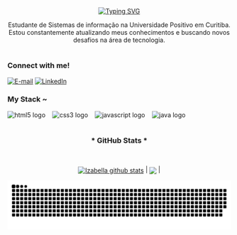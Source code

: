 
<div align="center">
  <a href="https://git.io/typing-svg">
    <img src="https://readme-typing-svg.demolab.com?font=Fira+Code&weight=500&size=22&pause=1000&color=9745f5&center=true&vCenter=true&random=false&width=524&lines=%E2%8A%B9+Welcome+to+my+profile!+%CB%99%E1%B5%95%CB%99+%E2%8A%B9+" alt="Typing SVG">
  </a>
</div>


<p align="center">Estudante de Sistemas de informação na Universidade Positivo em Curitiba.
Estou constantemente atualizando meus conhecimentos e buscando novos desafios na área de tecnologia. 

#

<img align="right" alt="" height="190px" src="./src/study.gif">

<h3 align="left">Connect with me!</h3>

[![E-mail](https://img.shields.io/badge/-Email-000?style=for-the-badge&logo=microsoft-outlook&logoColor=FF00F6&color:FFF)](mailto:izabellapasf@gmail.com)
[![LinkedIn](https://img.shields.io/badge/-LinkedIn-000?style=for-the-badge&logo=linkedin&logoColor=9745f5&color:FFF)](www.linkedin.com/in/izabellafpassos)


<h3 align="left">My Stack ~</h3>

<div align="left">
  <img src="https://cdn.jsdelivr.net/gh/devicons/devicon/icons/html5/html5-original.svg" height="25" alt="html5 logo"  />
  <img width="8" />
  <img src="https://cdn.jsdelivr.net/gh/devicons/devicon/icons/css3/css3-original.svg" height="25" alt="css3 logo"  />
  <img width="8" />
  <img src="https://cdn.jsdelivr.net/gh/devicons/devicon/icons/javascript/javascript-plain.svg" height="25" alt="javascript logo"  />
  <img width="8" />
  <img src="https://cdn.jsdelivr.net/gh/devicons/devicon/icons/java/java-original.svg" height="25" alt="java logo"  />
  <img width="8" />

#
<div style="text-align: center;" align="center">
  <h3>* GitHub Stats *</h3>
  <br>


 
<a href="https://github.com/izabellafpassos/github-readme-stats"><img align="center" src="https://github-readme-stats.vercel.app/api?username=izabellafpassos&show_icons=true&include_all_commits=true&theme=midnight-purple&hide_border=true" alt="Izabella github stats" /></a> | <a href="https://github.com/izabellafpassos/github-readme-stats"><img align="center" src="https://github-readme-stats.vercel.app/api/top-langs/?username=izabellafpassos&layout=compact&theme=midnight-purple&hide_border=true" /></a> |
 
<picture align="center">
  <source media="(prefers-color-scheme: dark)" srcset="https://raw.githubusercontent.com/izabellafpassos/izabellafpassos/output/github-contribution-grid-snake-dark.svg">
  <source media="(prefers-color-scheme: light)" srcset="https://raw.githubusercontent.com/izabellafpassos/izabellafpassos/output/github-contribution-grid-snake-dark.svg">
  <img align="center" alt="github contribution grid snake animation" src="https://raw.githubusercontent.com/izabellafpassos/izabellafpassos/output/github-contribution-grid-snake.svg">
</picture>
 
